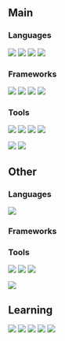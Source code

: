 ## Main

### Languages

![](https://img.shields.io/badge/Language-C%23-informational?style=flat&logo=c-sharp&logoColor=white&color=3cad0f)
![](https://img.shields.io/badge/Language-Typescript-informational?style=flat&logo=typescript&logoColor=white&color=0073cc)
![](https://img.shields.io/badge/Language-CSS-informational?style=flat&logo=css3&logoColor=white&color=0073cc)
![](https://img.shields.io/badge/Language-HTML-informational?style=flat&logo=html5&logoColor=white&color=f05032)

### Frameworks

![](https://img.shields.io/badge/Engine-Unity-informational?style=flat&logo=unity&logoColor=white&color=1b1f23)
![](https://img.shields.io/badge/Framework-ASP.NET%20Core-informational?style=flat&logo=dot-net&logoColor=white&color=6f42c1)
![](https://img.shields.io/badge/Framework-Vue.js-informational?style=flat&logo=vue-dot-js&logoColor=white&color=41b883)
![](https://img.shields.io/badge/Framework-Tailwind%20CSS-informational?style=flat&logo=tailwind-css&logoColor=white&color=38b2ac)

### Tools

![](https://img.shields.io/badge/Tool-Git-informational?style=flat&logo=git&logoColor=white&color=f05032)
![](https://img.shields.io/badge/Tool-Github-informational?style=flat&logo=github&logoColor=white&color=1b1f23)
![](https://img.shields.io/badge/Tool-Github%20Actions-informational?style=flat&logo=github-actions&logoColor=white&color=0073cc)
![](https://img.shields.io/badge/Tool-SourceTree-informational?style=flat&logo=atlassian&logoColor=white&color=0073cc)

![](https://img.shields.io/badge/IDE-Rider-informational?style=flat&logo=rider&logoColor=white&color=1b1f23)
![](https://img.shields.io/badge/OS-Windows-informational?style=flat&logo=windows&logoColor=white&color=0073cc)

## Other

### Languages

![](https://img.shields.io/badge/Language-JS-informational?style=flat&logo=javascript&logoColor=white&color=dbab09)

### Frameworks

### Tools

![](https://img.shields.io/badge/IDE-VS%202019-informational?style=flat&logo=visual-studio&logoColor=white&color=6f42c1)
![](https://img.shields.io/badge/Text-VS%20Code-informational?style=flat&logo=visual-studio-code&logoColor=white&color=0073cc)
![](https://img.shields.io/badge/OS-Linux-informational?style=flat&logo=linux&logoColor=white&color=dbab09)

![](https://img.shields.io/badge/Tool-Docker-informational?style=flat&logo=docker&logoColor=white&color=0073cc)

## Learning

![](https://img.shields.io/badge/Language-Java-informational?style=flat&logo=java&logoColor=white&color=f05032)
![](https://img.shields.io/badge/Language-C++-informational?style=flat&logo=cplusplus&logoColor=white&color=0073cc)
![](https://img.shields.io/badge/Language-Rust-informational?style=flat&logo=rust&logoColor=white&color=1b1f23)
![](https://img.shields.io/badge/Framework-React-informational?style=flat&logo=react&logoColor=white&color=1ecbfa)
![](https://img.shields.io/badge/Framework-Next.js-informational?style=flat&logo=nextdotjs&logoColor=white&color=1b1f23)
